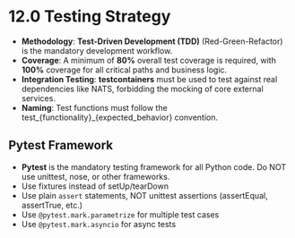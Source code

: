 # **12.0 Testing Strategy**

* **Methodology**: **Test-Driven Development (TDD)** (Red-Green-Refactor) is the mandatory development workflow.
* **Coverage**: A minimum of **80%** overall test coverage is required, with **100%** coverage for all critical paths and business logic.
* **Integration Testing**: **testcontainers** must be used to test against real dependencies like NATS, forbidding the mocking of core external services.
* **Naming**: Test functions must follow the test\_{functionality}\_{expected\_behavior} convention.

## Pytest Framework

* **Pytest** is the mandatory testing framework for all Python code. Do NOT use unittest, nose, or other frameworks.
* Use fixtures instead of setUp/tearDown
* Use plain `assert` statements, NOT unittest assertions (assertEqual, assertTrue, etc.)
* Use `@pytest.mark.parametrize` for multiple test cases
* Use `@pytest.mark.asyncio` for async tests
